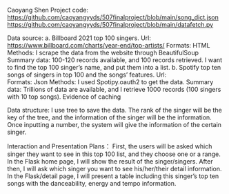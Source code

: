 Caoyang Shen
Project code:
https://github.com/caoyangyyds/507finalproject/blob/main/song_dict.json
https://github.com/caoyangyyds/507finalproject/blob/main/datafetch.py

Data source:
a.	Billboard 2021 top 100 singers.
Url: https://www.billboard.com/charts/year-end/top-artists/
Formats: HTML
Methods: I scrape the data from the website through BeautifulSoup
Summary data: 100-120 records available, and 100 records retrieved. I want to find the top 100 singer’s name, and put them into a list.
b.	Spotify top ten songs of singers in top 100 and the songs’ features.
Url:  
Formats: Json
Methods: I used Spotipy.oauth2 to get the data.
Summary data: Trillions of data are available, and I retrieve 1000 records (100 singers with 10 top songs).
Evidence of caching
 

Data structure:
I use tree to save the data. The rank of the singer will be the key of the tree, and the information of the singer will be the information. Once inputting a number, the system will give the information of the certain singer.


Interaction and Presentation Plans：
First, the users will be asked which singer they want to see in this top 100 list, and they choose one or a range. In the Flask home page, I will show the result of the singer/singers. After then, I will ask which singer you want to see his/her/their detail information. In the Flask/detail page, I will present a table including this singer’s top ten songs with the danceability, energy and tempo information.
